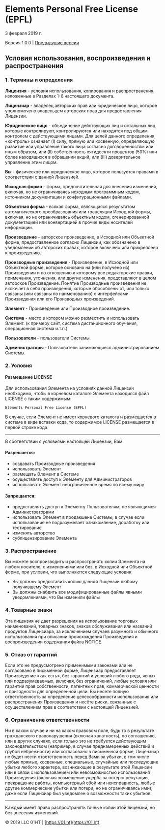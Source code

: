 # Elements Personal Free License (EPFL)

3 февраля 2019 г.

Версия 1.0.0 |  [Предыдущие версии](https://github.com/01HT/elements-personal-free-license/releases)

## Условия использования, воспроизведения и распространения

### 1. Термины и определения

**Лицензия** - условия использования, копирования и распространения, изложенные в Разделах 1-6 настоящего документа.

**Лицензиар** - владелец авторских прав или юридическое лицо, которое уполномочено владельцем авторских прав для предоставления Лицензии.

**Юридическое лицо** - объединение действующих лиц и остальных лиц, которые контролируют, контролируются или находятся под общим контролем с действующими лицами. Для целей данного определения, «контроль» означает (I) силу, прямую или косвенную, определяющую развитие или управление такого лица согласно договоренностям или иным образом, или (II) собственность пятидесяти процентов (50%) или более находящихся в обращении акций, или (III) доверительное управление этим лицом.

**Вы** - физическое или юридическое лицо, которое пользуется правами в соответствии с данной Лицензией.

**Исходная форма** - форма, предпочтительная для внесения изменений, включая, но не ограничиваясь исходным программным кодом, источником документации и конфигурационными файлами.
 
**Объектная форма** - всякая форма, являющаяся результатом автоматического преобразования или трансляции Исходной формы, включая, но не ограничиваясь объектным кодом, сгенерированной документацией или конвертацией в прочие виды носителей информации.

**Произведение** - авторское произведение, в Исходной или Объектной форме, предоставленное согласно Лицензии, как обозначено в уведомлении об авторских правах, которое включено или прикреплено к произведению.

**Производные произведения** - Произведение, в Исходной или Объектной форме, которое основано на (или получено из) Произведении и по отношению к которому все редакторские правки, примечания, уточнения, или другие изменения, представляют в целом авторское Произведение. Понятие Производные произведения не включает в себя произведения, которые обособлены от, или только связаны (или связаны по наименованию) с интерфейсами Произведения или его Производных произведений.

**Элемент** - Произведение или Производное произведение.

**Система** - место в котором можно разместить и использовать Элемент. (к примеру сайт, система дистанционного обучения, операционная система и.т.п.)

**Пользователи** - пользователи Системы.

**Администраторы** - Пользователи занимающиеся администрированием Системы.

### 2. Условия

#### Размещение LICENSE

Для использования Элемента на условиях данной Лицензии необходимо, чтобы в корневом каталоге Элемента находился файл LICENSE с таким содержимым:

`Elements Personal Free License (EPFL)`

В случае, если Элемент не имеет корневого каталога и размещается в системе в виде вставки кода, то содержимое LICENSE размещается в первой строке кода.

---

В соответствии с условиями настоящей Лицензии, Вам

#### Разрешается:

* создавать Производные произведения
* использовать Элемент
* размещать Элемент в Системе
* осуществлять доступ к Элементу для Администраторов
* использовать Элемент неограниченное время по всему миру

#### Запрещается:

* предоставлять доступ к Элементу Пользователям, не являющимся Администраторами
* использовать Элемент в продакшене Системы, в случае если использование не подразумевает ознакомление, доработку или тестирование
* изменять авторство
* сублицензирование Элемента

### 3. Распространение

Вы можете воспроизводить и распространять копии Элемента на любом носителе, с изменениями или без, в Исходной или Объектной форме, при условии, что выполняются следующие условия:

* Вы должны предоставить копию данной Лицензии любому получившему Элемент
* Вы должны снабдить все модифицированные файлы явными уведомлениями, что Вы изменили файлы

### 4. Товарные знаки

Эта лицензия не дает разрешения на использование торговых наименований, товарных знаков, знаков обслуживания или названий продуктов Лицензиара, за исключением случаев разумного и обычного использования при описании происхождения Произведения и воспроизведении содержания файла NOTICE.

### 5. Отказ от гарантий

Если это не предусмотрено применимыми законами или не согласовано в письменной форме, Лицензиар предоставляет Произведение «как есть», без гарантий и условий любого рода, явных или подразумеваемых, включая, без ограничений, любые условия или гарантии прав собственности, патентных прав, коммерческой ценности и пригодности для определенной цели. Вы несете полную ответственность за определение целесообразности использования или распространения Произведения и несёте риски, связанные с осуществлением прав в соответствии с настоящей Лицензией.

### 6. Ограничение ответственности

Ни в каком случае и ни на каком правовом поле, будь то в результате гражданского правонарушения (включая халатность), по соглашению, или в других случаях, если только это не требуется действующим законодательством (например, в случае преднамеренных действий и грубой небрежности) или согласовано в письменной форме, Лицензиар не будет нести ответственность перед Вами за убытки, в том числе любые прямые, косвенные, специальные, случайные или последующие убытки любого характера, возникающие в результате этой Лицензии или в связи с использованием или невозможностью использования Произведения (включая возмещение ущерба за потерю репутации, прекращение работы, компьютерный сбой или неисправность, любые другие коммерческие убытки или потери, но не ограничиваясь ими), даже если Лицензиар был уведомлен о возможности таких убытков.

---

Каждый имеет право распространять точные копии этой лицензии, но без внесения изменений.

© 2019 LLC 01HT | [https://01.ht](https://01.ht)
